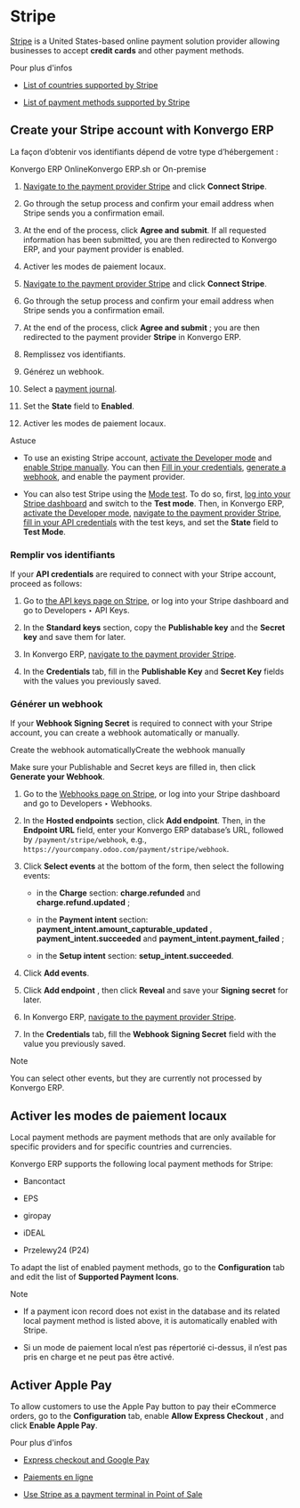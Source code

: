 # Stripe

[Stripe](https://stripe.com/) is a United States-based online payment solution
provider allowing businesses to accept **credit cards** and other payment
methods.

<div class="alert alert-secondary">
<p class="alert-title">
Pour plus d'infos</p><ul>
<li><p><a href="https://stripe.com/global">List of countries supported by Stripe</a></p></li>
<li><p><a href="https://stripe.com/payments/payment-methods">List of payment methods supported by Stripe</a></p></li>
</ul>
</div>

## Create your Stripe account with Konvergo ERP

La façon d’obtenir vos identifiants dépend de votre type d’hébergement :

Konvergo ERP OnlineKonvergo ERP.sh or On-premise

  1. [Navigate to the payment provider Stripe](../payment_providers#payment-providers-supported-providers) and click **Connect Stripe**.

  2. Go through the setup process and confirm your email address when Stripe sends you a confirmation email.

  3. At the end of the process, click **Agree and submit**. If all requested information has been submitted, you are then redirected to Konvergo ERP, and your payment provider is enabled.

  4. Activer les modes de paiement locaux.

  1. [Navigate to the payment provider Stripe](../payment_providers#payment-providers-supported-providers) and click **Connect Stripe**.

  2. Go through the setup process and confirm your email address when Stripe sends you a confirmation email.

  3. At the end of the process, click **Agree and submit** ; you are then redirected to the payment provider **Stripe** in Konvergo ERP.

  4. Remplissez vos identifiants.

  5. Générez un webhook.

  6. Select a [payment journal](../payment_providers#payment-providers-journal).

  7. Set the **State** field to **Enabled**.

  8. Activer les modes de paiement locaux.

<div class="alert alert-info">
<p class="alert-title">
Astuce</p><ul>
<li><p>To use an existing Stripe account, <a href="../../general/developer_mode#developer-mode"><span class="std std-ref">activate the Developer mode</span></a> and
<a href="../payment_providers#payment-providers-add-new"><span class="std std-ref">enable Stripe manually</span></a>. You can then <a href="#stripe-api-keys"><span class="std std-ref">Fill in your
credentials</span></a>, <a href="#stripe-webhook"><span class="std std-ref">generate a webhook</span></a>, and enable the
payment provider.</p></li>
<li><p>You can also test Stripe using the <a href="../payment_providers#payment-providers-test-mode"><span class="std std-ref">Mode test</span></a>. To do so, first,
<a href="https://dashboard.stripe.com/dashboard">log into your Stripe dashboard</a> and switch to the
<b>Test mode</b>. Then, in Konvergo ERP, <a href="../../general/developer_mode#developer-mode"><span class="std std-ref">activate the Developer mode</span></a>,
<a href="../payment_providers#payment-providers-supported-providers"><span class="std std-ref">navigate to the payment provider Stripe</span></a>,
<a href="#stripe-api-keys"><span class="std std-ref">fill in your API credentials</span></a> with the test keys, and set the
<b>State</b> field to <b>Test Mode</b>.</p></li>
</ul>
</div>

### Remplir vos identifiants

If your **API credentials** are required to connect with your Stripe account,
proceed as follows:

  1. Go to [the API keys page on Stripe](https://dashboard.stripe.com/account/apikeys), or log into your Stripe dashboard and go to Developers ‣ API Keys.

  2. In the **Standard keys** section, copy the **Publishable key** and the **Secret key** and save them for later.

  3. In Konvergo ERP, [navigate to the payment provider Stripe](../payment_providers#payment-providers-supported-providers).

  4. In the **Credentials** tab, fill in the **Publishable Key** and **Secret Key** fields with the values you previously saved.

### Générer un webhook

If your **Webhook Signing Secret** is required to connect with your Stripe
account, you can create a webhook automatically or manually.

Create the webhook automaticallyCreate the webhook manually

Make sure your Publishable and Secret keys are filled in, then click
**Generate your Webhook**.

  1. Go to the [Webhooks page on Stripe](https://dashboard.stripe.com/webhooks), or log into your Stripe dashboard and go to Developers ‣ Webhooks.

  2. In the **Hosted endpoints** section, click **Add endpoint**. Then, in the **Endpoint URL** field, enter your Konvergo ERP database’s URL, followed by `/payment/stripe/webhook`, e.g., `https://yourcompany.odoo.com/payment/stripe/webhook`.

  3. Click **Select events** at the bottom of the form, then select the following events:

     * in the **Charge** section: **charge.refunded** and **charge.refund.updated** ;

     * in the **Payment intent** section: **payment_intent.amount_capturable_updated** , **payment_intent.succeeded** and **payment_intent.payment_failed** ;

     * in the **Setup intent** section: **setup_intent.succeeded**.

  4. Click **Add events**.

  5. Click **Add endpoint** , then click **Reveal** and save your **Signing secret** for later.

  6. In Konvergo ERP, [navigate to the payment provider Stripe](../payment_providers#payment-providers-supported-providers).

  7. In the **Credentials** tab, fill the **Webhook Signing Secret** field with the value you previously saved.

<div class="alert alert-primary">
<p class="alert-title">
Note</p><p>You can select other events, but they are currently not processed by Konvergo ERP.</p>
</div>

## Activer les modes de paiement locaux

Local payment methods are payment methods that are only available for specific
providers and for specific countries and currencies.

Konvergo ERP supports the following local payment methods for Stripe:

  * Bancontact

  * EPS

  * giropay

  * iDEAL

  * Przelewy24 (P24)

To adapt the list of enabled payment methods, go to the **Configuration** tab
and edit the list of **Supported Payment Icons**.

<div class="alert alert-primary">
<p class="alert-title">
Note</p><ul>
<li><p>If a payment icon record does not exist in the database and its related local payment method is
listed above, it is automatically enabled with Stripe.</p></li>
<li><p>Si un mode de paiement local n’est pas répertorié ci-dessus, il n’est pas pris en charge et ne peut pas être activé.</p></li>
</ul>
</div>

## Activer Apple Pay

To allow customers to use the Apple Pay button to pay their eCommerce orders,
go to the **Configuration** tab, enable **Allow Express Checkout** , and click
**Enable Apple Pay**.

<div class="alert alert-secondary">
<p class="alert-title">
Pour plus d'infos</p><ul>
<li><p><a href="../payment_providers#payment-providers-express-checkout"><span class="std std-ref">Express checkout and Google Pay</span></a></p></li>
<li><p><a href="../payment_providers">Paiements en ligne</a></p></li>
<li><p><a href="../../sales/point_of_sale/payment_methods/terminals/stripe">Use Stripe as a payment terminal in Point of Sale</a></p></li>
</ul>
</div>

